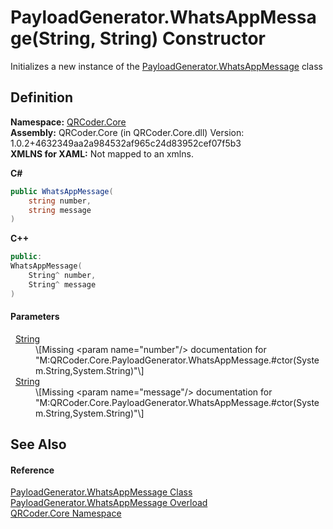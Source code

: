 # PayloadGenerator.WhatsAppMessage(String, String) Constructor


Initializes a new instance of the <a href="T_QRCoder_Core_PayloadGenerator_WhatsAppMessage.md">PayloadGenerator.WhatsAppMessage</a> class



## Definition
**Namespace:** <a href="N_QRCoder_Core.md">QRCoder.Core</a>  
**Assembly:** QRCoder.Core (in QRCoder.Core.dll) Version: 1.0.2+4632349aa2a984532af965c24d83952cef07f5b3  
**XMLNS for XAML:** Not mapped to an xmlns.

**C#**
``` C#
public WhatsAppMessage(
	string number,
	string message
)
```
**C++**
``` C++
public:
WhatsAppMessage(
	String^ number, 
	String^ message
)
```



#### Parameters
<dl><dt>  <a href="https://learn.microsoft.com/dotnet/api/system.string" target="_blank" rel="noopener noreferrer">String</a></dt><dd>\[Missing &lt;param name="number"/&gt; documentation for "M:QRCoder.Core.PayloadGenerator.WhatsAppMessage.#ctor(System.String,System.String)"\]</dd><dt>  <a href="https://learn.microsoft.com/dotnet/api/system.string" target="_blank" rel="noopener noreferrer">String</a></dt><dd>\[Missing &lt;param name="message"/&gt; documentation for "M:QRCoder.Core.PayloadGenerator.WhatsAppMessage.#ctor(System.String,System.String)"\]</dd></dl>

## See Also


#### Reference
<a href="T_QRCoder_Core_PayloadGenerator_WhatsAppMessage.md">PayloadGenerator.WhatsAppMessage Class</a>  
<a href="Overload_QRCoder_Core_PayloadGenerator_WhatsAppMessage__ctor.md">PayloadGenerator.WhatsAppMessage Overload</a>  
<a href="N_QRCoder_Core.md">QRCoder.Core Namespace</a>  
